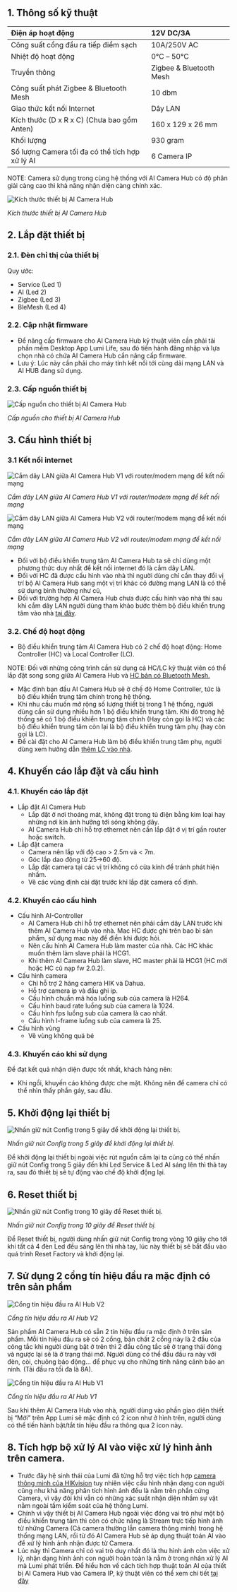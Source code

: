 ﻿## **1. Thông số kỹ thuật**

|Điện áp hoạt động|12V DC/3A|
| :- | :- |
|Công suất cổng đầu ra tiếp điểm sạch|10A/250V AC|
|Nhiệt độ hoạt động|0℃ – 50℃|
|Truyền thông|Zigbee & Bluetooth Mesh|
|Công suất phát Zigbee & Bluetooth Mesh|10 dbm|
|Giao thức kết nối Internet|Dây LAN|
|Kích thước (D x R x C) (Chưa bao gồm Anten)|160 x 129 x 26 mm|
|Khối lượng|930 gram|
|Số lượng Camera tối đa có thể tích hợp xử lý AI|6 Camera IP|

NOTE: Camera sử dụng trong cùng hệ thống với AI Camera Hub có độ phân giải càng cao thì khả năng nhận diện càng chính xác.

![Kích thước thiết bị AI Camera Hub](Aspose.Words.d37eb4eb-b64d-44c6-8f9d-bf22163b1168.001.jpeg)

*Kích thước thiết bị AI Camera Hub*
## **2. Lắp đặt thiết bị**
### **2.1. Đèn chỉ thị của thiết bị**
Quy ước:

- Service (Led 1)
- AI (Led 2)
- Zigbee (Led 3)
- BleMesh (Led 4)
### **2.2. Cập nhật firmware**
- Để nâng cấp firmware cho AI Camera Hub kỹ thuật viên cần phải tải phần mềm Desktop App Lumi Life, sau đó tiến hành đăng nhập và lựa chọn nhà có chứa AI Camera Hub cần nâng cấp firmware.
- Lưu ý: Lúc này cần phải cho máy tính kết nối tới cùng dải mạng LAN và AI HUB đang sử dụng.


### **2.3. Cấp nguồn thiết bị**
![Cấp nguồn cho thiết bị AI Camera Hub](Aspose.Words.d37eb4eb-b64d-44c6-8f9d-bf22163b1168.002.jpeg)

*Cấp nguồn cho thiết bị AI Camera Hub*
## **3. Cấu hình thiết bị**
### **3.1 Kết nối internet**
![Cắm dây LAN giữa AI Camera Hub V1 với router/modem mạng để kết nối mạng]

*Cắm dây LAN giữa AI Camera Hub V1 với router/modem mạng để kết nối mạng*

![Cắm dây LAN giữa AI Camera Hub V2 với router/modem mạng để kết nối mạng](Aspose.Words.d37eb4eb-b64d-44c6-8f9d-bf22163b1168.004.jpeg)

*Cắm dây LAN giữa AI Camera Hub V2 với router/modem mạng để kết nối mạng*

- Đối với bộ điều khiển trung tâm AI Camera Hub ta sẽ chỉ dùng một phương thức duy nhất để kết nối internet đó là cắm dây LAN.
- Đối với HC đã được cấu hình vào nhà thì người dùng chỉ cần thay đổi vị trí bộ AI Camera Hub sang một vị trí khác có đường mạng LAN là có thể sử dụng bình thường như cũ,
- Đối với trường hợp AI Camera Hub chưa được cấu hình vào nhà thì sau khi cắm dây LAN người dùng tham khảo bước thêm bộ điều khiển trung tâm vào nhà [tại đây](https://support.lumi.vn/docs/hdsd/ung_dung_lumi_life/cau_hinh_he_thong/them_hc_vao_nha/#hc-k%E1%BA%BFt-n%E1%BB%91i-m%E1%BA%A1ng-d%C3%A2y-lan).
### **3.2. Chế độ hoạt động**
- Bộ điều khiển trung tâm AI Camera Hub có 2 chế độ hoạt động: Home Controller (HC) và Local Controller (LC).

NOTE: Đối với những công trình cần sử dụng cả HC/LC kỹ thuật viên có thể lắp đặt song song giữa AI Camera Hub và [HC bản có Bluetooth Mesh.](https://support.lumi.vn/docs/hdsd/thiet_bi/bo_dieu_khien_trung_tam/hc_ble_sml)

- Mặc định ban đầu AI Camera Hub sẽ ở chế độ Home Controller, tức là bộ điều khiển trung tâm chính trong hệ thống.
- Khi nhu cầu muốn mở rộng số lượng thiết bị trong 1 hệ thống, người dùng cần sử dụng nhiều hơn 1 bộ điều khiển trung tâm. Khi đó trong hệ thống sẽ có 1 bộ điều khiển trung tâm chính (Hay còn gọi là HC) và các bộ điều khiển trung tâm còn lại là bộ điều khiển trung tâm phụ (hay còn gọi là LC).
- Để cài đặt cho AI Camera Hub làm bộ điều khiển trung tâm phụ, người dùng xem hướng dẫn [thêm LC vào nhà](https://support.lumi.vn/docs/hdsd/ung_dung_lumi_life/cau_hinh_he_thong/them_hc_vao_nha/#th%C3%AAm-lc-hc-ph%E1%BB%A5-v%C3%A0o-nh%C3%A0).
## **4. Khuyến cáo lắp đặt và cấu hình**
### **4.1. Khuyến cáo lắp đặt**
- Lắp đặt AI Camera Hub
  - Lắp đặt ở nơi thoáng mát, không đặt trong tủ điện bằng kim loại hay những nơi kín ảnh hưởng tới sóng không dây.
  - AI Camera Hub chỉ hỗ trợ ethernet nên cần lắp đặt ở vị trí gần router hoặc switch.
- Lắp đặt camera
  - Camera nên lắp với độ cao > 2.5m và < 7m.
  - Góc lắp dao động từ 25->60 độ.
  - Lắp đặt camera tại các vị trí không có cửa kính để tránh phát hiện nhầm.
  - Vẽ các vùng định cài đặt trước khi lắp đặt camera cố định.
### **4.2. Khuyến cáo cấu hình**
- Cấu hình AI-Controller
  - AI Camera Hub chỉ hỗ trợ ethernet nên phải cắm dây LAN trước khi thêm AI Camera Hub vào nhà. Mac HC được ghi trên bao bì sản phẩm, sử dụng mac này để điền khi được hỏi.
  - Nên cấu hình AI Camera Hub làm master của nhà. Các HC khác muốn thêm làm slave phải là HCG1.
  - Khi thêm AI Camera Hub làm slave, HC master phải là HCG1 (HC mới hoặc HC cũ nạp fw 2.0.2).
- Cấu hình camera
  - Chỉ hỗ trợ 2 hãng camera HIK và Dahua.
  - Hỗ trợ camera ip và đầu ghi ip.
  - Cấu hình chuẩn mã hóa luồng sub của camera là H264.
  - Cấu hình baud rate luồng sub của camera là 1024.
  - Cấu hình fps luồng sub của camera là cao nhất.
  - Cấu hình I-frame luồng sub của camera là 25.
- Cấu hình vùng
  - Vẽ vùng không quá bé
### **4.3. Khuyến cáo khi sử dụng**
Để đạt kết quả nhận diện được tốt nhất, khách hàng nên:

- Khi ngồi, khuyến cáo không được che mặt.
  Không nên để camera chỉ có thể nhìn thấy phần gáy, sau đầu.
## **5. Khởi động lại thiết bị**
![Nhấn giữ nút Config trong 5 giây để khởi động lại thiết bị.](Aspose.Words.d37eb4eb-b64d-44c6-8f9d-bf22163b1168.005.jpeg)

*Nhấn giữ nút Config trong 5 giây để khởi động lại thiết bị.*

Để khởi động lại thiết bị ngoài việc rút nguồn cắm lại ta cũng có thể nhấn giữ nút Config trong 5 giây đến khi Led Service & Led AI sáng lên thì thả tay ra, sau đó thiết bị sẽ tự động vào chế độ khởi động lại.
## **6. Reset thiết bị**
![Nhấn giữ nút Config trong 10 giây để Reset thiết bị.](Aspose.Words.d37eb4eb-b64d-44c6-8f9d-bf22163b1168.006.jpeg)

*Nhấn giữ nút Config trong 10 giây để Reset thiết bị.*

Để Reset thiết bị, người dùng nhấn giữ nút Config trong vòng 10 giây cho tới khi tất cả 4 đèn Led đều sáng lên thì nhả tay, lúc này thiết bị sẽ bắt đầu vào quá trình Reset Factory và khởi động lại.
## **7. Sử dụng 2 cổng tín hiệu đầu ra mặc định có trên sản phẩm**
![Cổng tín hiệu đầu ra AI Hub V2](Aspose.Words.d37eb4eb-b64d-44c6-8f9d-bf22163b1168.007.jpeg)

*Cổng tín hiệu đầu ra AI Hub V2*

Sản phẩm AI Camera Hub có sẵn 2 tín hiệu đầu ra mặc định ở trên sản phẩm. Mỗi tín hiệu đầu ra sẽ có 2 cổng, bản chất 2 cổng này là 2 đầu của công tắc khi người dùng bật ở trên thì 2 đầu công tắc sẽ ở trạng thái đóng và ngược lại sẽ là ở trạng thái mở. Người dùng có thể đấu đầu ra này với đèn, còi, chuông báo động… để phục vụ cho những tính năng cảnh báo an ninh. (Tải đầu ra tối đa là 8A).

![Cổng tín hiệu đầu ra AI Hub V1][Cắm dây LAN giữa AI Camera Hub V1 với router/modem mạng để kết nối mạng]

*Cổng tín hiệu đầu ra AI Hub V1*

Sau khi thêm AI Camera Hub vào nhà, người dùng vào phần giao diện thiết bị “Mới” trên App Lumi sẽ mặc định có 2 icon như ở hình trên, người dùng có thể tiến hành bật/tắt tín hiệu đầu ra thông qua 2 icon này.
## **8. Tích hợp bộ xử lý AI vào việc xử lý hình ảnh trên camera.**
- Trước đây hệ sinh thái của Lumi đã từng hỗ trợ việc tích hợp [camera thông minh của HIKvision](https://support.lumi.vn/docs/hdsd/ung_dung_lumi_life/cau_hinh_he_thong/tich_hop_camera_thong_minh_hikvison) tuy nhiên việc cấu hình nhận dạng con người cũng như khả năng phân tích hình ảnh đều là nằm trên phần cứng Camera, vì vậy đôi khi vẫn có những xác suất nhận diện nhầm sự vật nằm ngoài tầm kiểm soát của hệ thống Lumi.
- Chính vì vậy thiết bị AI Camera Hub ngoài việc đóng vai trò như một bộ điều khiển trung tâm thì còn có chức năng là Stream trực tiếp hình ảnh từ những Camera (Cả camera thường lẫn camera thông minh) trong hệ thống mạng LAN, rồi từ đó AI Camera Hub sẽ áp dụng thuật toán AI vào để xử lý hình ảnh nhận được từ Camera.
- Lúc này thì Camera chỉ có vai trò duy nhất đó là thu hình ảnh còn việc xử lý, nhận dạng hình ảnh con người hoàn toàn là nằm ở trong nhân xử lý AI mà Lumi phát triển.
  Để hiểu hơn về cách tích hợp thuật toán AI của thiết bị AI Camera Hub vào Camera IP, kỹ thuật viên có thể xem chi tiết [tại đây](https://support.lumi.vn/docs/hdsd/ung_dung_lumi_life/cau_hinh_he_thong/tich_hop_xu_ly_ai_vao_camera)

[Cắm dây LAN giữa AI Camera Hub V1 với router/modem mạng để kết nối mạng]: Aspose.Words.d37eb4eb-b64d-44c6-8f9d-bf22163b1168.003.jpeg
